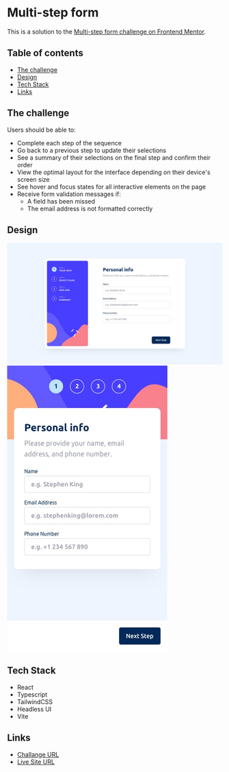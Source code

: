 # Multi-step form

This is a solution to the [Multi-step form challenge on Frontend Mentor](https://www.frontendmentor.io/challenges/multistep-form-YVAnSdqQBJ).

## Table of contents

- [The challenge](#the-challenge)
- [Design](#design)
- [Tech Stack](#tech-stack)
- [Links](#links)

## The challenge

Users should be able to:

- Complete each step of the sequence
- Go back to a previous step to update their selections
- See a summary of their selections on the final step and confirm their order
- View the optimal layout for the interface depending on their device's screen size
- See hover and focus states for all interactive elements on the page
- Receive form validation messages if:
  - A field has been missed
  - The email address is not formatted correctly

## Design

![](./readme-assets/desktop-design-step-1.jpg)
![](./readme-assets/mobile-design-step-1.jpg)

## Tech Stack

- React
- Typescript
- TailwindCSS
- Headless UI
- Vite

## Links

- [Challange URL](https://www.frontendmentor.io/challenges/multistep-form-YVAnSdqQBJ)
- [Live Site URL](https://08-multi-step-form.vercel.app/)
